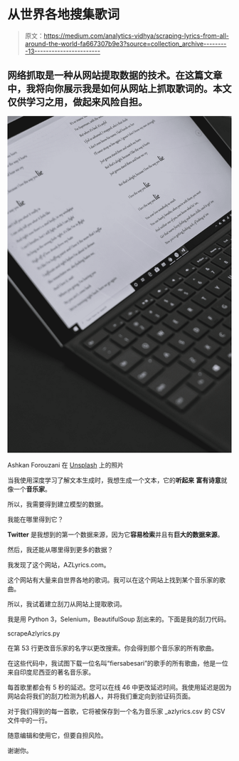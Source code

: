 # 从世界各地搜集歌词

> 原文：<https://medium.com/analytics-vidhya/scraping-lyrics-from-all-around-the-world-fa667307b9e3?source=collection_archive---------13----------------------->

## 网络抓取是一种从网站提取数据的技术。在这篇文章中，我将向你展示我是如何从网站上抓取歌词的。本文仅供学习之用，做起来风险自担。

![](img/de5e118c8d97626abca1ad28f873d93d.png)

Ashkan Forouzani 在 [Unsplash](https://unsplash.com?utm_source=medium&utm_medium=referral) 上的照片

当我使用深度学习了解文本生成时，我想生成一个文本，它的**听起来** **富有诗意**就像一个**音乐家**。

所以，我需要得到建立模型的数据。

我能在哪里得到它？

**Twitter** 是我想到的第一个数据来源，因为它**容易检索**并且有**巨大的数据来源**。

然后，我还能从哪里得到更多的数据？

我发现了这个网站，AZLyrics.com。

这个网站有大量来自世界各地的歌词。我可以在这个网站上找到某个音乐家的歌曲。

所以，我试着建立刮刀从网站上提取歌词。

我是用 Python 3，Selenium，BeautifulSoup 刮出来的。下面是我的刮刀代码。

scrapeAzlyrics.py

在第 53 行更改音乐家的名字以更改搜索。你会得到那个音乐家的所有歌曲。

在这些代码中，我试图下载一位名叫“fiersabesari”的歌手的所有歌曲，他是一位来自印度尼西亚的著名音乐家。

每首歌里都会有 5 秒的延迟。您可以在线 46 中更改延迟时间。我使用延迟是因为网站会将我们的刮刀检测为机器人，并将我们重定向到验证码页面。

对于我们得到的每一首歌，它将被保存到一个名为音乐家 _azlyrics.csv 的 CSV 文件中的一行。

随意编辑和使用它，但要自担风险。

谢谢你。